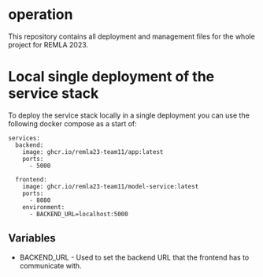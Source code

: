 # operation
This repository contains all deployment and management files for the whole project for REMLA 2023.

# Local single deployment of the service stack
To deploy the service stack locally in a single deployment you can use the following docker compose as a start of:
```
services:
  backend:
    image: ghcr.io/remla23-team11/app:latest
    ports:
      - 5000

  frontend:
    image: ghcr.io/remla23-team11/model-service:latest
    ports:
      - 8080
    environment:
      - BACKEND_URL=localhost:5000
```

## Variables

* BACKEND_URL - Used to set the backend URL that the frontend has to communicate with.